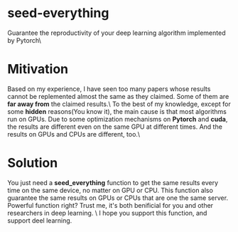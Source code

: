# seed-everything
Guarantee the reproductivity of your deep learning algorithm implemented by Pytorch\\
# Mitivation
Based on my experience, I have seen too many papers whose results cannot be replemented almost the same as they claimed. Some of them are **far away from** the claimed results.\\
To the best of my knowledge, except for some **hidden** reasons(You know it), the main cause is that most algorithms run on GPUs. Due to some optimization mechanisms on **Pytorch** and **cuda**, the results are different even on the same GPU at different times. And the results on GPUs and CPUs are different, too.\\
# Solution
You just need a **seed_everything** function to get the same results every time on the same device, no matter on GPU or CPU. This function also guarantee the same results on GPUs or CPUs that are one the same server. Powerful function right? Trust me, it's both benificial for you and other researchers in deep learning. \\
I hope you support this function, and support deel learning.

